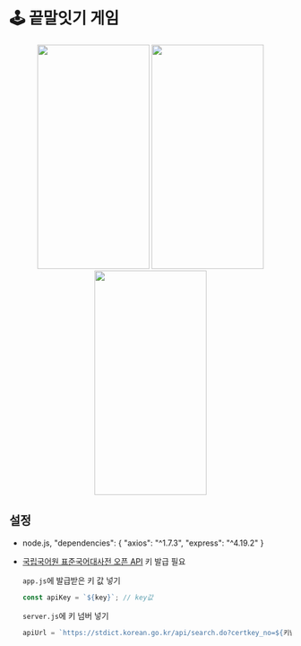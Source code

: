 # 🕹 끝말잇기 게임

<p align="center">
  <img src="https://github.com/user-attachments/assets/260bb065-e8bd-4631-b586-358d776511d3"  width="200" height="400"/>
  <img src="https://github.com/user-attachments/assets/bb80349a-f43f-429b-b5fc-7da647f0f8f2"  width="200" height="400"/>
  <img src="https://github.com/user-attachments/assets/c3bb5e4b-7795-4cec-94de-ec6210c98f1c"  width="200" height="400"/>
</p>

## 설정
- node.js, "dependencies": { "axios": "^1.7.3", "express": "^4.19.2" }

- [국립국어원 표준국어대사전 오픈 API](https://stdict.korean.go.kr/openapi/openApiInfo.do) 키 발급 필요

  `app.js`에 발급받은 키 값 넣기
  ```javascript
  const apiKey = `${key}`; // key값
  ```
  `server.js`에 키 넘버 넣기
  ```javascript
  apiUrl = `https://stdict.korean.go.kr/api/search.do?certkey_no=${키넘버}&key=${key}...`;
  ```
